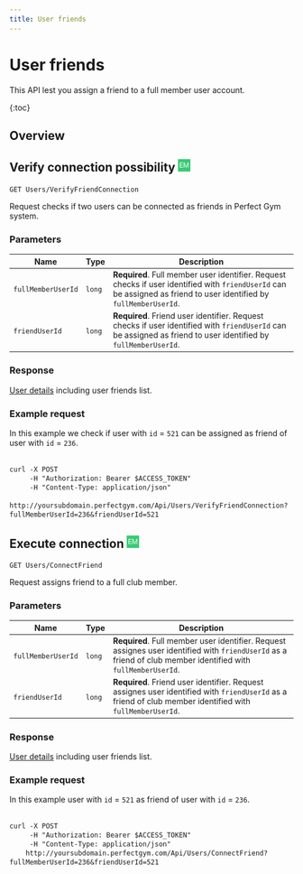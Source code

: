 ```yaml
---
title: User friends
---
```


# User friends

This API lest you assign a friend to a full member user account.

{:toc}


## Overview


## Verify connection possibility ![alt text][EM]

    GET Users/VerifyFriendConnection

Request checks if two users can be connected as friends in Perfect Gym system. 


### Parameters

Name  	    		| Type     		| Description
--------------------|---------------|------------
`fullMemberUserId`  |`long`    		| **Required**. Full member user identifier. Request checks if user identified with `friendUserId` can be assigned as friend to user identified by `fullMemberUserId`.
`friendUserId`  	|`long`    		| **Required**. Friend user identifier. Request checks if user identified with `friendUserId` can be assigned as friend to user identified by `fullMemberUserId`.



### Response

[User details][UserDetailsProperties] including user friends list.


### Example request

In this example we check if user with `id` = `521` can be assigned as friend of user with `id` = `236`.

``` command-line

curl -X POST 
	 -H "Authorization: Bearer $ACCESS_TOKEN" 
	 -H "Content-Type: application/json" 	  
	http://yoursubdomain.perfectgym.com/Api/Users/VerifyFriendConnection?fullMemberUserId=236&friendUserId=521
```


<!-- ### Example response

<%= headers 200 %>
<%= json(:user_response) %>


 -->



## Execute connection ![alt text][EM]

    GET Users/ConnectFriend

Request assigns friend to a full club member.


### Parameters

Name  	    		| Type     		| Description
--------------------|---------------|------------
`fullMemberUserId`  |`long`    		| **Required**. Full member user identifier. Request assignes user identified with `friendUserId` as a friend of club member identified with `fullMemberUserId`.
`friendUserId`  	|`long`    		| **Required**. Friend user identifier. Request assignes user identified with `friendUserId` as a friend of club member identified with `fullMemberUserId`.



### Response

[User details][UserDetailsProperties] including user friends list.


### Example request

In this example user with `id` = `521` as friend of user with `id` = `236`.

``` command-line

curl -X POST 
	 -H "Authorization: Bearer $ACCESS_TOKEN" 
	 -H "Content-Type: application/json" 	  
	http://yoursubdomain.perfectgym.com/Api/Users/ConnectFriend?fullMemberUserId=236&friendUserId=521
```



[UserDetailsProperties]: /api/users/userdetails#properties

[EM]: /assets/images/employee.png "Employee mode"
[UM]: /assets/images/user.png "User mode"